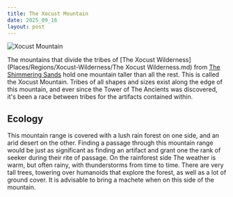```yaml
---
title: The Xocust Mountain
date: 2025_09_16
layout: post
---
```


![Xocust Mountain](Xocust-Mountains.png)

The mountains that divide the tribes of [The Xocust Wilderness](Places/Regions/Xocust-Wilderness/The Xocust Wilderness.md) from [The Shimmering Sands](2025-09-16-The_Shimmering_Sands.md) hold one mountain taller than all the rest. This is called the Xocust Mountain. Tribes of all shapes and sizes exist along the edge of this mountain, and ever since the Tower of The Ancients was discovered, it's been a race between tribes for the artifacts contained within.

## Ecology

This mountain range is covered with a lush rain forest on one side, and an arid desert on the other. Finding a passage through this mountain range would be just as significant as finding an artifact and grant one the rank of seeker during their rite of passage. On the rainforest side The weather is warm, but often rainy, with thunderstorms from time to time. There are very tall trees, towering over humanoids that explore the forest, as well as a lot of ground cover. It is advisable to bring a machete when on this side of the mountain.